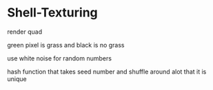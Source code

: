 # Shell-Texturing
 
render quad

green pixel is grass and black is no grass

use white noise for random numbers

hash function that takes seed number and shuffle around alot that it is unique

